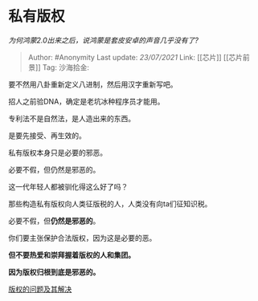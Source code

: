 # 私有版权
*为何鸿蒙2.0出来之后，说鸿蒙是套皮安卓的声音几乎没有了?*

> Author: #Anonymity
> Last update: *23/07/2021*
> Link: [[芯片]] [[芯片前景]]
> Tag:
> 沙海拾金:

要不然用八卦重新定义八进制，然后用汉字重新写吧。

招人之前验DNA，确定是老坑冰种程序员才能用。

专利法不是自然法，是人造出来的东西。

是要先接受、再生效的。

私有版权本身只是必要的邪恶。

必要不假，但仍然是邪恶的。

这一代年轻人都被驯化得这么好了吗？

那些构造私有版权向人类征版税的人，人类没有向ta们征知识税。

必要不假，但**仍然是邪恶的**。

你们要主张保护合法版权，因为这是必要的恶。

**但不要热爱和崇拜握着版权的人和集团。**

**因为版权归根到底是邪恶的。**

[版权的问题及其解决](https://www.zhihu.com/question/305898679/answer/563613133)
